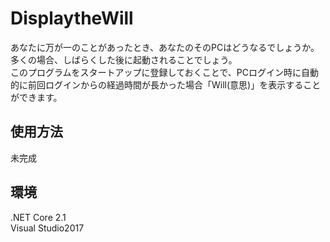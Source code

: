 # DisplaytheWill
あなたに万が一のことがあったとき、あなたのそのPCはどうなるでしょうか。<br>
多くの場合、しばらくした後に起動されることでしょう。<br>
このプログラムをスタートアップに登録しておくことで、PCログイン時に自動的に前回ログインからの経過時間が長かった場合「Will(意思)」を表示することができます。

## 使用方法
未完成

## 環境
.NET Core 2.1<br>
Visual Studio2017

